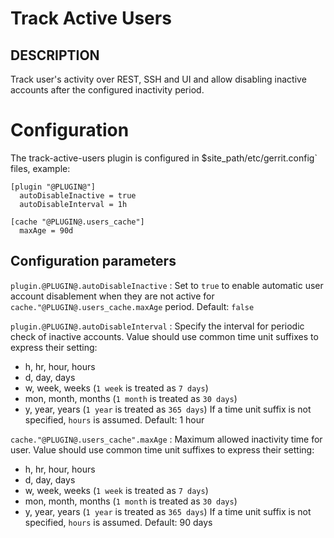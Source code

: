 Track Active Users
==============================

DESCRIPTION
-----------
Track user's activity over REST, SSH and UI and allow disabling inactive
accounts after the configured inactivity period.

Configuration
=========================

The track-active-users plugin is configured in 
$site_path/etc/gerrit.config` files, example:

```text
[plugin "@PLUGIN@"]
  autoDisableInactive = true
  autoDisableInterval = 1h 

[cache "@PLUGIN@.users_cache"]
  maxAge = 90d
```

Configuration parameters
---------------------

```plugin.@PLUGIN@.autoDisableInactive```
:  Set to `true` to enable automatic user account disablement when they
   are not active for `cache."@PLUGIN@.users_cache.maxAge` period.
   Default: `false`

```plugin.@PLUGIN@.autoDisableInterval```
:  Specify the interval for periodic check of inactive accounts.
   Value should use common time unit suffixes to express their setting:
   * h, hr, hour, hours
   * d, day, days
   * w, week, weeks (`1 week` is treated as `7 days`)
   * mon, month, months (`1 month` is treated as `30 days`)
   * y, year, years (`1 year` is treated as `365 days`)
   If a time unit suffix is not specified, `hours` is assumed.
   Default: 1 hour

```cache."@PLUGIN@.users_cache".maxAge```
:  Maximum allowed inactivity time for user.
   Value should use common time unit suffixes to express their setting:
   * h, hr, hour, hours
   * d, day, days
   * w, week, weeks (`1 week` is treated as `7 days`)
   * mon, month, months (`1 month` is treated as `30 days`)
   * y, year, years (`1 year` is treated as `365 days`)
   If a time unit suffix is not specified, `hours` is assumed.
   Default: 90 days 
